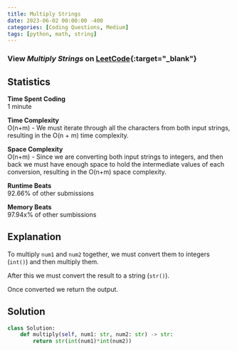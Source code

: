 ```yaml
---
title: Multiply Strings
date: 2023-06-02 00:00:00 -400
categories: [Coding Questions, Medium]
tags: [python, math, string]
---
```



### View *Multiply Strings* on [LeetCode](https://leetcode.com/problems/multiply-strings/){:target="_blank"}

## Statistics  

**Time Spent Coding**  
1 minute

**Time Complexity**  
O(n+m) - We must iterate through all the characters from both input strings, resulting in the O(n + m) time complexity.

**Space Complexity**  
O(n+m) - Since we are converting both input strings to integers, and then back we must have enough space to hold the intermediate values of each conversion, resulting in the O(n+m) space complexity.

**Runtime Beats**  
92.66% of other submissions  

**Memory Beats**  
97.94x% of other sumbissions  

## Explanation
To multiply `num1` and `num2` together, we must convert them to integers (`int()`) and then multiply them. 

After this we must convert the result to a string (`str()`).

Once converted we return the output.

## Solution  

```python
class Solution:
    def multiply(self, num1: str, num2: str) -> str:
        return str(int(num1)*int(num2))
```